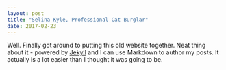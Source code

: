 ```yaml
---
layout: post
title: "Selina Kyle, Professional Cat Burglar"
date: 2017-02-23
---
```


Well. Finally got around to putting this old website together. Neat thing about it - powered by [Jekyll](http://jekyllrb.com) and I can use Markdown to author my posts. It actually is a lot easier than I thought it was going to be.
